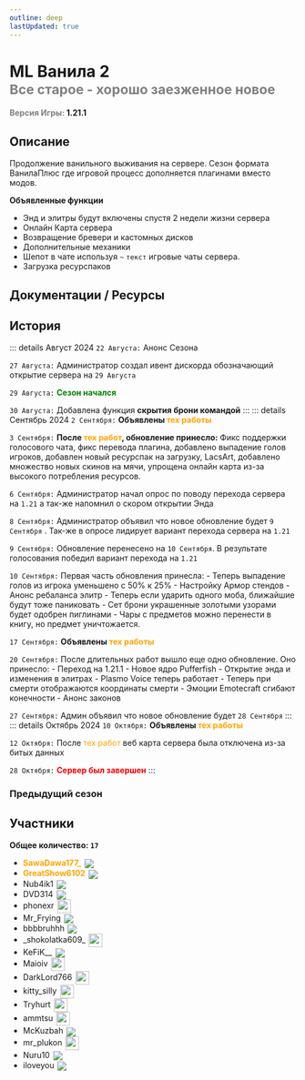 ```yaml
---
outline: deep
lastUpdated: true
---
```

# <iconify-icon icon="solar:archive-bold-duotone" style="color: #868dcc" ></iconify-icon> ML Ванила 2 <br/> <span style="color: gray;"><sup> Все старое - хорошо заезженное новое </sup></span>

**<span style="color: gray;">Версия Игры:</span> 1.21.1**

## Описание
Продолжение ванильного выживания на сервере. Сезон формата ВанилаПлюс где игровой процесс дополняется плагинами вместо модов.

**Объявленные функции**
- Энд и элитры будут включены спустя 2 недели жизни сервера
- Онлайн Карта сервера
- Возвращение бревери и кастомных дисков
- Дополнительные механики
- Шепот в чате используя `~` `текст`  игровые чаты сервера.
- Загрузка ресурспаков

## Документации / Ресурсы

<Links :items="[
    { 
        name: 'Доп Механики', 
        link: 'ml-vanila-2/additional-mechanics', 
        // icon: 'fas fa-gear', color: '#538DD7' 
    },
    //
    { 
        name: 'Загрузка Ресурспаков', 
        link: 'ml-vanila-2/resourcepack-load', 
        // icon: 'fas fa-palette', color: '#538DD7' 
    },
    //
    {
        name: 'Изображения на мапах',
        link: 'ml-vanila-2/images-on-maps',
        // image: 'fas fa-pencil', color: '#538DD7'  
    },
    //
    {
        name: 'Пластинки',
        link: 'ml-vanila-2/music-discs',
        // image: 'fas fa-compact-disc', color: '#538DD7'
    },
    //
    { 
        name: 'FlectoneChat', 
        link: 'ml-vanila-2/flectone-chat', 
        // image: 'fas fa-comment-dots', color: '#538DD7'
    }
  ]"
/>


## История
<!-- Август 2024 -->
::: details Август 2024
`22 Августа:` Анонс Сезона

`27 Августа:` Администратор создал ивент дискорда 
обозначающий открытие сервера на `29 Августа`

`29 Августа:` **<span style="color: green;">Сезон начался</span>**

`30 Августа:` Добавлена функция __скрытия брони командой__
:::
::: details Сентябрь 2024
`2 Сентября:` **Объявлены <span style="color: orange;">тех работы</span>**

`3 Сентября:` **После <span style="color: orange;">тех работ</span>, обновление принесло:**
Фикс поддержки голосового чата, фикс перевода плагина, добавлено выпадение голов игроков, добавлен новый ресурспак на загрузку, LacsArt, добавлено множество новых скинов на мячи, упрощена онлайн карта из-за высокого потребления ресурсов.

`6 Сентября:` Администратор  начал опрос по поводу перехода сервера на `1.21` а так-же напомнил о скором открытии Энда

`8 Сентября:` Администратор  объявил что новое обновление будет `9 Сентября` .
Так-же в опросе лидирует вариант перехода сервера на `1.21`

`9 Сентября:` Обновление перенесено на `10 Сентября`. 
В результате голосования победил вариант перехода на `1.21`   

`10 Сентября:` Первая часть обновления принесла:
\- Теперь выпадение голов из игрока уменьшено с 50% к 25% 
\- Настройку Армор стендов
\- Анонс ребаланса элитр
\- Теперь если ударить одного моба, ближайшие будут тоже паниковать
\- Сет брони украшенные золотыми узорами будет одобрен пиглинами
\- Чары с предметов можно перенести в книгу, но предмет уничтожается.

`17 Сентября:` **Объявлены <span style="color: orange;">тех работы</span>**

`20 Сентября:` После длительных работ вышло еще одно обновление.
Оно принесло:
\- Переход на 1.21.1
\- Новое ядро Pufferfish
\- Открытие энда и изменения в элитрах
\- Plasmo Voice теперь работает
\- Теперь при смерти отображаются координаты смерти
\- Эмоции Emotecraft сгибают конечности
\- Анонс законов 

`27 Сентября:` Админ объявил что новое обновление будет `28 Сентября`
:::
::: details Октябрь 2024
`10 Октября:` **Объявлены <span style="color: orange;">тех работы</span>**

`12 Октября:` После <span style="color: orange;">тех работ</span> веб карта сервера была отключена из-за битых данных

`28 Октября:` **<span style="color: #EE0000;">Сервер был завершен</span>**
:::
### Предыдущий сезон

<Links :items="[
    { name: 'ML Vanila', icon: 'fas fa-archive', link: 'ml-vanila', icon: 'solar:archive-bold-duotone', color: '#868dcc'}
]"/>

## Участники
**Общее количество: `17`**

- **<span style="color: orange;">SawaDawa177_</span>** <img src="https://api.mineatar.io/face/0c81442c240b4087851ff50f3d8fd589?scale=3" style="display: inline; margin: 0 2px; vertical-align: middle;" />
- **<span style="color: orange;">GreatShow6102</span>** <img src="https://api.mineatar.io/face/ceb1b631-d2ff-4166-8458-e4c8498e1248?scale=3" style="display: inline; margin: 0 2px; vertical-align: middle;" />
- Nub4ik1  <img src="https://api.mineatar.io/face/d2b496f0-c2b0-4849-8dee-a6bda731a7eb?scale=3" style="display: inline; margin: 0 2px; vertical-align: middle;" />
- DVD314 <img src="https://api.mineatar.io/face/9806b0b5-baa2-48c6-b70e-64af239a78eb?scale=3" style="display: inline; margin: 0 2px; vertical-align: middle;" />
- phonexr <img src="/minecraft/playerHeads/steveHead.png" style="display: inline; margin: 0 2px; vertical-align: middle;" width="24" height="24"/>
- Mr_Frying <img src="https://api.mineatar.io/face/8a587fdf-a714-42db-b460-cac37bfaaaeb?scale=3" style="display: inline; margin: 0 2px; vertical-align: middle;" />
- bbbbruhhh <img src="https://api.mineatar.io/face/45e529c8-4a8e-44eb-b02c-5b99e41a9d1c?scale=3" style="display: inline; margin: 0 2px; vertical-align: middle;" />
- \_shokolatka609_ <img src="/minecraft/playerHeads/steveHead.png" style="display: inline; margin: 0 2px; vertical-align: middle;" width="24" height="24"/>
- KeFiK__ <img src="https://api.mineatar.io/face/f7ec6efa-11f9-4bd4-b15e-be5fae9b91bb?scale=3" style="display: inline; margin: 0 2px; vertical-align: middle;" />
- Maioiv <img src="/minecraft/playerHeads/steveHead.png" style="display: inline; margin: 0 2px; vertical-align: middle;" width="24" height="24"/>
- DarkLord766 <img src="/minecraft/playerHeads/steveHead.png" style="display: inline; margin: 0 2px; vertical-align: middle;" width="24" height="24"/>
- kitty_silly <img src="/minecraft/playerHeads/steveHead.png" style="display: inline; margin: 0 2px; vertical-align: middle;" width="24" height="24"/>
- Tryhurt <img src="/minecraft/playerHeads/steveHead.png" style="display: inline; margin: 0 2px; vertical-align: middle;" width="24" height="24"/>
- ammtsu <img src="/minecraft/playerHeads/steveHead.png" style="display: inline; margin: 0 2px; vertical-align: middle;" width="24" height="24"/>
- McKuzbah <img src="https://api.mineatar.io/face/b2f94f01-343c-4684-8a7d-90a00b08e1de?scale=3" style="display: inline; margin: 0 2px; vertical-align: middle;" />
- mr_plukon <img src="/minecraft/playerHeads/steveHead.png" style="display: inline; margin: 0 2px; vertical-align: middle;" width="24" height="24"/>
- Nuru10 <img src="https://api.mineatar.io/face/03d0aada-eac3-4d10-b878-4dab00f6b7b6?scale=3" style="display: inline; margin: 0 2px; vertical-align: middle;" />
- iloveyou <img src="https://api.mineatar.io/face/a11b905f-d19e-4c2a-a5d5-bff59fc73933?scale=3" style="display: inline; margin: 0 2px; vertical-align: middle;" />